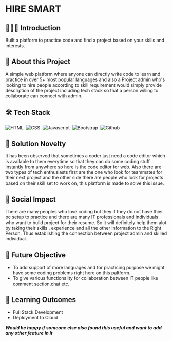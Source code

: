 # HIRE SMART

## 👨🏻‍💻&nbsp;Introduction
Built a platform to practice code and find a project based on your skills and interests.

## 🔭&nbsp;About this Project
A simple web platform where anyone can directly write code to learn and practice in over 5+ most popular languages and also a Project admin who's looking to hire people according to skill requirement would simply provide description of the project including tech stack so that a person willing to collaborate can connect with admin.


## 🛠️&nbsp;Tech Stack
![HTML](https://img.shields.io/badge/html5%20-%23E34F26.svg?&style=for-the-badge&logo=html5&logoColor=white)&nbsp;
![CSS](https://img.shields.io/badge/css3%20-%231572B6.svg?&style=for-the-badge&logo=css3&logoColor=white)&nbsp;
![Javascript](https://img.shields.io/badge/javascript%20-%23323330.svg?&style=for-the-badge&logo=javascript&logoColor=%23F7DF1E)&nbsp;
![Bootstrap](https://img.shields.io/badge/bootstrap%20-%23563D7C.svg?&style=for-the-badge&logo=bootstrap&logoColor=white)&nbsp;
![Github](https://img.shields.io/badge/github%20-%23121011.svg?&style=for-the-badge&logo=github&logoColor=white)&nbsp;

## 🎯&nbsp;Solution Novelty
It has been observed that sometimes a coder just need a code editor which is available to them everytime so that they can do some coding stuff instantly from anywhere so here is the code editor for web. Also there are two types of tech enthusiasts first are the one who look for teammates for their next project and the other side there are people who look for projects based on their skill set to work on, this platform is made to solve this issue.

## 🤝&nbsp;Social Impact
There are many peoples who love coding but they if they do not have thier pc setup to practice and there are many IT professionals and individuals who want to build project for their resume. So it will definitely help them alot by taking their skills , experience and all the other information to the Right Person. Thus establishing the connection between project admin and skilled individual.

## 🧭&nbsp;Future Objective
 - To add support of more languages and for practicing purpose we might have some coding problems right here on this paltform.
 - To give various functionality for collaboration between IT people like comment section,chat etc.

## 📗&nbsp;Learning Outcomes

 - Full Stack Development
 - Deployment to Cloud

_**Would be happy if someone else also found this useful and want to add any other feature in it**_

